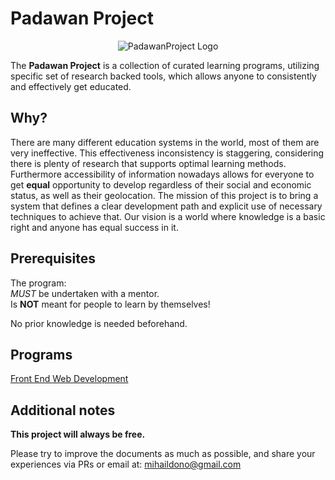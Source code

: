 # Padawan Project

<p align="center">
  <img src="./logo.png" alt="PadawanProject Logo"/>
</p>

The **Padawan Project** is a collection of curated learning programs, utilizing specific
set of research backed tools, which allows anyone to consistently and effectively get educated.

## Why?
There are many different education systems in the world, most of them are very ineffective.
This effectiveness inconsistency is staggering, considering there is plenty of research
that supports optimal learning methods. Furthermore accessibility of information
nowadays allows for everyone to get **equal** opportunity to develop regardless of
their social and economic status, as well as their geolocation. The mission of this
project is to bring a system that defines a clear development path and explicit
use of necessary techniques to achieve that. Our vision is a world where knowledge
is a basic right and anyone has equal success in it.

## Prerequisites
The program: <br>
_MUST_ be undertaken with a mentor. <br>
Is **NOT** meant for people to learn by themselves!

No prior knowledge is needed beforehand.

## Programs
[Front End Web Development][JS]

## Additional notes
**This project will always be free.**

Please try to improve the documents as much as possible, and share your
experiences via PRs or email at: mihaildono@gmail.com

[JS]: https://github.com/mihaildono/padawan-project/blob/master/js/README.md
